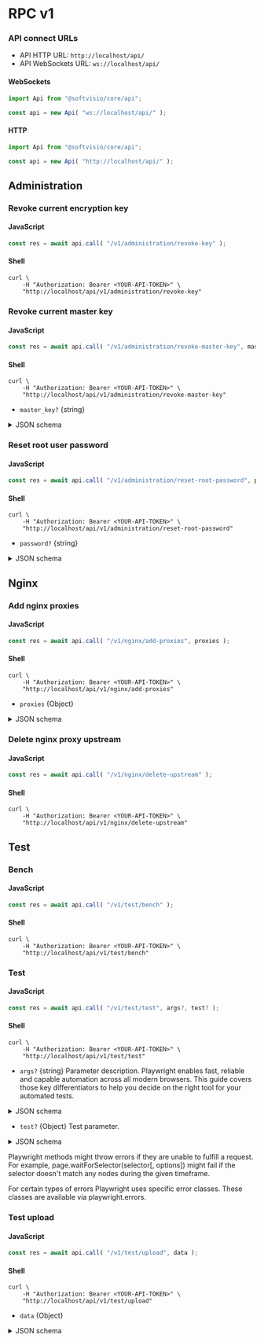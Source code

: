 # RPC v1

### API connect URLs

- API HTTP URL: `http://localhost/api/`
- API WebSockets URL: `ws://localhost/api/`

<!-- tabs:start -->

#### **WebSockets**

```javascript
import Api from "@softvisio/core/api";

const api = new Api( "ws://localhost/api/" );
```

#### **HTTP**

```javascript
import Api from "@softvisio/core/api";

const api = new Api( "http://localhost/api/" );
```

<!-- tabs:end -->

## Administration

### Revoke current encryption key

<!-- tabs:start -->

#### **JavaScript**

```javascript
const res = await api.call( "/v1/administration/revoke-key" );
```

#### **Shell**

```shell
curl \
    -H "Authorization: Bearer <YOUR-API-TOKEN>" \
    "http://localhost/api/v1/administration/revoke-key"
```

<!-- tabs:end -->

### Revoke current master key

<!-- tabs:start -->

#### **JavaScript**

```javascript
const res = await api.call( "/v1/administration/revoke-master-key", master_key? );
```

#### **Shell**

```shell
curl \
    -H "Authorization: Bearer <YOUR-API-TOKEN>" \
    "http://localhost/api/v1/administration/revoke-master-key"
```

<!-- tabs:end -->

- `master_key?` {string}

<details>
    <summary>JSON schema</summary>

<!-- tabs:start -->

#### **JSON**

```json
{
    "type": "string"
}
```

#### **YAML**

```yaml
type: string
```

<!-- tabs:end -->

</details>

### Reset root user password

<!-- tabs:start -->

#### **JavaScript**

```javascript
const res = await api.call( "/v1/administration/reset-root-password", password? );
```

#### **Shell**

```shell
curl \
    -H "Authorization: Bearer <YOUR-API-TOKEN>" \
    "http://localhost/api/v1/administration/reset-root-password"
```

<!-- tabs:end -->

- `password?` {string}

<details>
    <summary>JSON schema</summary>

<!-- tabs:start -->

#### **JSON**

```json
{
    "type": "string"
}
```

#### **YAML**

```yaml
type: string
```

<!-- tabs:end -->

</details>

## Nginx

### Add nginx proxies

<!-- tabs:start -->

#### **JavaScript**

```javascript
const res = await api.call( "/v1/nginx/add-proxies", proxies );
```

#### **Shell**

```shell
curl \
    -H "Authorization: Bearer <YOUR-API-TOKEN>" \
    "http://localhost/api/v1/nginx/add-proxies"
```

<!-- tabs:end -->

- `proxies` {Object}

<details>
    <summary>JSON schema</summary>

<!-- tabs:start -->

#### **JSON**

```json
{
    "type": "object",
    "propertyNames": {
        "type": "string",
        "format": "kebab-case"
    },
    "minProperties": 1,
    "additionalProperties": {
        "type": "object",
        "properties": {
            "upstreamPort": {
                "type": "integer",
                "format": "ip-port"
            },
            "upstreamProxyProtocol": {
                "type": "boolean"
            },
            "serverNames": {
                "anyOf": [
                    {
                        "type": "null"
                    },
                    {
                        "type": "string",
                        "format": "nginx-server-name"
                    },
                    {
                        "type": "array",
                        "items": {
                            "type": "string",
                            "format": "nginx-server-name"
                        },
                        "minItems": 1,
                        "uniqueItems": true
                    }
                ]
            },
            "servers": {
                "type": "array",
                "minItems": 1,
                "items": {
                    "type": "object",
                    "properties": {
                        "port": {
                            "type": "integer",
                            "format": "ip-port"
                        },
                        "type": {
                            "enum": [
                                "http",
                                "tcp",
                                "udp"
                            ]
                        },
                        "proxyProtocol": {
                            "type": "boolean"
                        },
                        "ssl": {
                            "type": "boolean"
                        },
                        "maxBodySize": {
                            "type": "string",
                            "format": "digital-size"
                        },
                        "cacheEnabled": {
                            "type": "boolean"
                        },
                        "cacheBypass": {
                            "type": "boolean"
                        },
                        "httpsRedirectPort": {
                            "anyOf": [
                                {
                                    "type": "null"
                                },
                                {
                                    "type": "integer",
                                    "format": "ip-port"
                                }
                            ]
                        },
                        "hstsMaxAge": {
                            "anyOf": [
                                {
                                    "type": "null"
                                },
                                {
                                    "type": "string",
                                    "format": "interval"
                                }
                            ]
                        },
                        "hstsSubdomains": {
                            "type": "boolean"
                        }
                    },
                    "additionalProperties": false,
                    "required": [
                        "port"
                    ]
                }
            }
        },
        "additionalProperties": false,
        "required": [
            "upstreamPort",
            "servers"
        ]
    }
}
```

#### **YAML**

```yaml
type: object
propertyNames:
  type: string
  format: kebab-case
minProperties: 1
additionalProperties:
  type: object
  properties:
    upstreamPort:
      type: integer
      format: ip-port
    upstreamProxyProtocol:
      type: boolean
    serverNames:
      anyOf:
        - type: "null"
        - type: string
          format: nginx-server-name
        - type: array
          items:
            type: string
            format: nginx-server-name
          minItems: 1
          uniqueItems: true
    servers:
      type: array
      minItems: 1
      items:
        type: object
        properties:
          port:
            type: integer
            format: ip-port
          type:
            enum:
              - http
              - tcp
              - udp
          proxyProtocol:
            type: boolean
          ssl:
            type: boolean
          maxBodySize:
            type: string
            format: digital-size
          cacheEnabled:
            type: boolean
          cacheBypass:
            type: boolean
          httpsRedirectPort:
            anyOf:
              - type: "null"
              - type: integer
                format: ip-port
          hstsMaxAge:
            anyOf:
              - type: "null"
              - type: string
                format: interval
          hstsSubdomains:
            type: boolean
        additionalProperties: false
        required:
          - port
  additionalProperties: false
  required:
    - upstreamPort
    - servers
```

<!-- tabs:end -->

</details>

### Delete nginx proxy upstream

<!-- tabs:start -->

#### **JavaScript**

```javascript
const res = await api.call( "/v1/nginx/delete-upstream" );
```

#### **Shell**

```shell
curl \
    -H "Authorization: Bearer <YOUR-API-TOKEN>" \
    "http://localhost/api/v1/nginx/delete-upstream"
```

<!-- tabs:end -->

## Test

### Bench

<!-- tabs:start -->

#### **JavaScript**

```javascript
const res = await api.call( "/v1/test/bench" );
```

#### **Shell**

```shell
curl \
    -H "Authorization: Bearer <YOUR-API-TOKEN>" \
    "http://localhost/api/v1/test/bench"
```

<!-- tabs:end -->

### Test

<!-- tabs:start -->

#### **JavaScript**

```javascript
const res = await api.call( "/v1/test/test", args?, test? );
```

#### **Shell**

```shell
curl \
    -H "Authorization: Bearer <YOUR-API-TOKEN>" \
    "http://localhost/api/v1/test/test"
```

<!-- tabs:end -->

- `args?` {string} Parameter description. Playwright enables fast, reliable and capable automation across all modern browsers. This guide covers those key differentiators to help you decide on the right tool for your automated tests.

<details>
    <summary>JSON schema</summary>

<!-- tabs:start -->

#### **JSON**

```json
{
    "type": "string"
}
```

#### **YAML**

```yaml
type: string
```

<!-- tabs:end -->

</details>

- `test?` {Object} Test parameter.

<details>
    <summary>JSON schema</summary>

<!-- tabs:start -->

#### **JSON**

```json
{
    "type": "object"
}
```

#### **YAML**

```yaml
type: object
```

<!-- tabs:end -->

</details>

Playwright methods might throw errors if they are unable to fulfill a request. For example, page.waitForSelector(selector\[, options]) might fail if the selector doesn't match any nodes during the given timeframe.

For certain types of errors Playwright uses specific error classes. These classes are available via playwright.errors.

### Test upload

<!-- tabs:start -->

#### **JavaScript**

```javascript
const res = await api.call( "/v1/test/upload", data );
```

#### **Shell**

```shell
curl \
    -H "Authorization: Bearer <YOUR-API-TOKEN>" \
    "http://localhost/api/v1/test/upload"
```

<!-- tabs:end -->

- `data` {Object}

<details>
    <summary>JSON schema</summary>

<!-- tabs:start -->

#### **JSON**

```json
{
    "type": "object",
    "properties": {
        "file": {
            "file": {
                "maxSize": "50 MB",
                "contentType": [
                    "text/plain",
                    "text/html"
                ]
            }
        },
        "options": {
            "type": "object"
        }
    },
    "additionalProperties": false,
    "required": [
        "file"
    ]
}
```

#### **YAML**

```yaml
type: object
properties:
  file:
    file:
      maxSize: 50 MB
      contentType:
        - text/plain
        - text/html
  options:
    type: object
additionalProperties: false
required:
  - file
```

<!-- tabs:end -->

</details>
